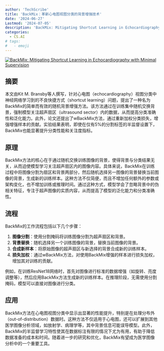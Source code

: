 ```yaml
---
author: 'TechScribe'
title: 'BackMix：革新心电图视图分类的背景增强技术'
date: '2024-06-27'
Lastmod: '2024-07-05'
description: 'BackMix: Mitigating Shortcut Learning in Echocardiography with Minimal Supervision'
categories:
  - CS.AI
# tags:
#   - emoji
---
```


[![BackMix: Mitigating Shortcut Learning in Echocardiography with Minimal Supervision](https://arxiv-research-1301205113.cos.ap-guangzhou.myqcloud.com/images/2406.19148v1.pdf_0.jpg)](https://arxiv.org/abs/2406.19148v1)

## 摘要

本文由Kit M. Bransby等人撰写，针对心电图（echocardiography）视图分类中神经网络学习到的不良快捷方式（shortcut learning）问题，提出了一种名为BackMix的简单而有效的随机背景增强方法。该方法通过在训练集中随机交换背景，强制模型关注超声扇区（ultrasound sector）内的数据，从而提高分类准确性和泛化能力。此外，论文还提出了wBackMix方法，通过重新加权分类损失，增强增强样本的贡献。实验结果表明，即使在仅有5%的分割标签的半监督设置下，BackMix也能显著提升分类性能和关注度指标。<!--more-->

## 原理

BackMix方法的核心在于通过随机交换训练图像的背景，使得背景与分类结果无关，从而迫使模型学习关注超声扇区内的图像内容。具体来说，BackMix在训练过程中将图像分割为扇区和背景两部分，然后随机选择另一图像的背景替换当前图像的背景，生成新的训练样本。这种方法不仅简便，而且不增加任何额外的参数或架构变化，也不增加训练或推理时间。通过这种方式，模型学会了忽略背景中的伪相关特征，专注于超声图像的实质内容，从而提高了模型的泛化能力和分类准确性。

## 流程

BackMix的工作流程包括以下几个步骤：
1. **图像分割**：使用分割掩码将训练图像分割为超声扇区和背景。
2. **背景替换**：随机选择另一个训练图像的背景，替换当前图像的背景。
3. **合成新样本**：将原始图像的超声扇区与新选择的背景合成新的训练样本。
4. **损失加权**：通过wBackMix方法，对使用BackMix增强的样本进行损失加权，增加其对训练的贡献。

例如，在训练ResNet18网络时，首先对图像进行标准的数据增强（如旋转、亮度调整等），然后应用BackMix方法生成新的训练样本。在推理阶段，无需使用分割掩码，模型可以直接对图像进行分类。

## 应用

BackMix方法在心电图视图分类中显示出显著的性能提升，特别是在处理分布外（out-of-distribution）数据时。这种方法不仅适用于心电图，还可以扩展到其他医学图像分析领域，如放射学、病理学等，其中背景信息可能误导模型。此外，BackMix的半监督学习特性使其在数据标注有限的情况下尤为有用，有助于降低数据准备的成本和时间。随着进一步的研究和优化，BackMix有望成为医学图像分析中的一个重要工具。